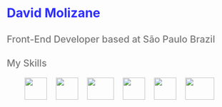 
<html lang="en">
  <head>
    <meta charset="UTF-8" />
    <meta name="viewport" content="width=device-width, initial-scale=1.0" />
    
    
  </head>
  <body>
    <h1 style="color: rgb(46, 46, 255)">David Molizane</h1>
    <h2 style="font-weight: 500; color: rgb(120, 120, 120)">Front-End Developer based at São Paulo Brazil</h2>
    <div style="margin-top: 20px">
      <h2 style="font-weight: 500; color: rgb(120, 120, 120)">My Skills</h2>
      <div style="display: flex; gap: 20px; justify-content: center; margin-top: 20px;">
        <img src="https://upload.wikimedia.org/wikipedia/commons/thumb/4/4c/Typescript_logo_2020.svg/1200px-Typescript_logo_2020.svg.png" width="50" height="50" />
        <img src="https://upload.wikimedia.org/wikipedia/commons/thumb/9/99/Unofficial_JavaScript_logo_2.svg/1200px-Unofficial_JavaScript_logo_2.svg.png" width="50" height="50" />
        <img src="https://upload.wikimedia.org/wikipedia/commons/thumb/a/a7/React-icon.svg/1200px-React-icon.svg.png" width="60" height="50" />
        <img src="https://www.drupal.org/files/project-images/nextjs-icon-dark-background.png" width="50" height="50" />
        <img src="https://zeroheight-wordpress-uploads.s3.amazonaws.com/wp-content/uploads/2022/11/small-icon_figma.png" width="50" height="50" />
        <img src="https://www.docker.com/wp-content/uploads/2023/05/symbol_blue-docker-logo.png" width="65" height="50" />
      </div>
    </div>
  </body>
</html>
